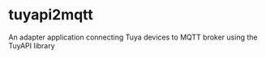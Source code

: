 # tuyapi2mqtt
An adapter application connecting Tuya devices to MQTT broker using the TuyAPI library
